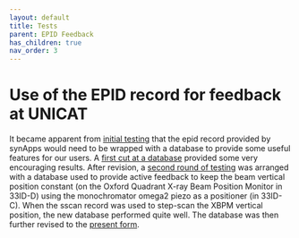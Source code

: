 ```yaml
---
layout: default
title: Tests
parent: EPID Feedback
has_children: true
nav_order: 3
---
```



Use of the EPID record for feedback at UNICAT 
=============================================  

It became apparent from [initial testing](20040623) that the epid record provided by synApps would need to be wrapped with a database to provide some useful features for our users. A [first cut at a database](20040727) provided some very encouraging results.  After revision, a [second round of testing](20041025) was arranged with a database used to provide active feedback to keep the beam vertical position constant (on the Oxford Quadrant X-ray Beam Position Monitor in 33ID-D) using the monochromator omega2 piezo as a positioner (in 33ID-C). When the sscan record was used to step-scan the XBPM vertical position, the new database performed quite well.   The database was then further revised to the [present form](../../fb_epid). 

